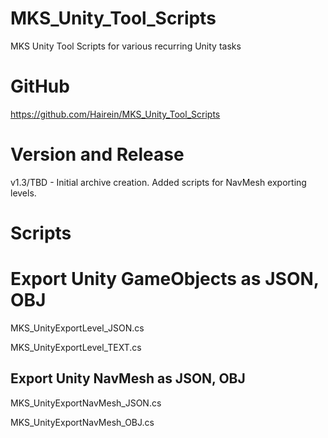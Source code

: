 # MKS_Unity_Tool_Scripts
MKS Unity Tool Scripts for various recurring Unity tasks

# GitHub
https://github.com/Hairein/MKS_Unity_Tool_Scripts

# Version and Release
v1.3/TBD - Initial archive creation. Added scripts for NavMesh exporting levels.

# Scripts

# Export Unity GameObjects as JSON, OBJ
MKS_UnityExportLevel_JSON.cs

MKS_UnityExportLevel_TEXT.cs

## Export Unity NavMesh as JSON, OBJ
MKS_UnityExportNavMesh_JSON.cs

MKS_UnityExportNavMesh_OBJ.cs